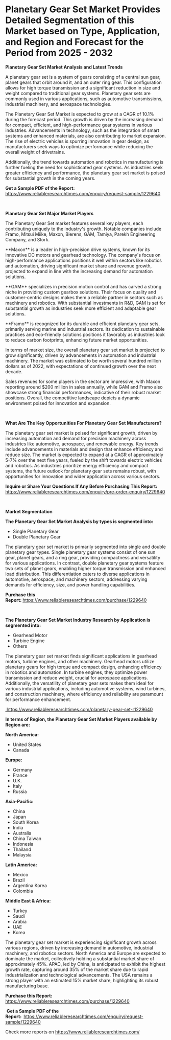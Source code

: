 <p><h1>Planetary Gear Set Market Provides Detailed Segmentation of this Market based on Type, Application, and Region and Forecast for the Period from 2025 - 2032</h1></p><p><strong>Planetary Gear Set Market Analysis and Latest Trends</strong></p>
<p><p>A planetary gear set is a system of gears consisting of a central sun gear, planet gears that orbit around it, and an outer ring gear. This configuration allows for high torque transmission and a significant reduction in size and weight compared to traditional gear systems. Planetary gear sets are commonly used in various applications, such as automotive transmissions, industrial machinery, and aerospace technologies.</p><p>The Planetary Gear Set Market is expected to grow at a CAGR of 10.1% during the forecast period. This growth is driven by the increasing demand for compact, efficient, and high-performance gear systems in various industries. Advancements in technology, such as the integration of smart systems and enhanced materials, are also contributing to market expansion. The rise of electric vehicles is spurring innovation in gear design, as manufacturers seek ways to optimize performance while reducing the overall weight of drivetrains. </p><p>Additionally, the trend towards automation and robotics in manufacturing is further fueling the need for sophisticated gear systems. As industries seek greater efficiency and performance, the planetary gear set market is poised for substantial growth in the coming years.</p></p>
<p><strong>Get a Sample PDF of the Report:&nbsp;</strong> <a href="https://www.reliableresearchtimes.com/enquiry/request-sample/1229640?utm_campaign=2040&utm_medium=2&utm_source=Github&utm_content=ia&utm_term=18022025&utm_id=planetary-gear-set">https://www.reliableresearchtimes.com/enquiry/request-sample/1229640</a></p>
<p>&nbsp;</p>
<p><strong>Planetary Gear Set Major Market Players</strong></p>
<p><p>The Planetary Gear Set market features several key players, each contributing uniquely to the industry's growth. Notable companies include Framo, Mitsui Miike, Maxon, Bierens, GAM, Tamiya, Parekh Engineering Company, and Stork.</p><p>**Maxon** is a leader in high-precision drive systems, known for its innovative DC motors and gearhead technology. The company's focus on high-performance applications positions it well within sectors like robotics and automation, driving significant market share and revenue growth, projected to expand in line with the increasing demand for automation solutions.</p><p>**GAM** specializes in precision motion control and has carved a strong niche in providing custom gearbox solutions. Their focus on quality and customer-centric designs makes them a reliable partner in sectors such as machinery and robotics. With substantial investments in R&D, GAM is set for substantial growth as industries seek more efficient and adaptable gear solutions.</p><p>**Framo** is recognized for its durable and efficient planetary gear sets, primarily serving marine and industrial sectors. Its dedication to sustainable practices and eco-friendly solutions positions it favorably as industries look to reduce carbon footprints, enhancing future market opportunities.</p><p>In terms of market size, the overall planetary gear set market is projected to grow significantly, driven by advancements in automation and industrial machinery. The market was estimated to be worth several hundred million dollars as of 2022, with expectations of continued growth over the next decade.</p><p>Sales revenues for some players in the sector are impressive, with Maxon reporting around $200 million in sales annually, while GAM and Framo also showcase strong financial performances, indicative of their robust market positions. Overall, the competitive landscape depicts a dynamic environment poised for innovation and expansion.</p></p>
<p>&nbsp;</p>
<p><strong>What Are The Key Opportunities For Planetary Gear Set Manufacturers?</strong></p>
<p><p>The planetary gear set market is poised for significant growth, driven by increasing automation and demand for precision machinery across industries like automotive, aerospace, and renewable energy. Key trends include advancements in materials and design that enhance efficiency and reduce size. The market is expected to expand at a CAGR of approximately 5-7% over the next five years, fueled by the shift towards electric vehicles and robotics. As industries prioritize energy efficiency and compact systems, the future outlook for planetary gear sets remains robust, with opportunities for innovation and wider application across various sectors.</p></p>
<p><strong>Inquire or Share Your Questions If Any Before Purchasing This Report:</strong> <a href="https://www.reliableresearchtimes.com/enquiry/pre-order-enquiry/1229640?utm_campaign=2040&utm_medium=2&utm_source=Github&utm_content=ia&utm_term=18022025&utm_id=planetary-gear-set">https://www.reliableresearchtimes.com/enquiry/pre-order-enquiry/1229640</a></p>
<p>&nbsp;</p>
<p><strong>Market Segmentation</strong></p>
<p><strong>The Planetary Gear Set Market Analysis by types is segmented into:</strong></p>
<p><ul><li>Single Planetary Gear</li><li>Double Planetary Gear</li></ul></p>
<p><p>The planetary gear set market is primarily segmented into single and double planetary gear types. Single planetary gear systems consist of one sun gear, planet gears, and a ring gear, providing compactness and versatility for various applications. In contrast, double planetary gear systems feature two sets of planet gears, enabling higher torque transmission and enhanced load distribution. This differentiation caters to diverse applications in automotive, aerospace, and machinery sectors, addressing varying demands for efficiency, size, and power handling capabilities.</p></p>
<p><strong>Purchase this Report:&nbsp;</strong><a href="https://www.reliableresearchtimes.com/purchase/1229640?utm_campaign=2040&utm_medium=2&utm_source=Github&utm_content=ia&utm_term=18022025&utm_id=planetary-gear-set">https://www.reliableresearchtimes.com/purchase/1229640</a></p>
<p>&nbsp;</p>
<p><strong>The Planetary Gear Set Market Industry Research by Application is segmented into:</strong></p>
<p><ul><li>Gearhead Motor</li><li>Turbine Engine</li><li>Others</li></ul></p>
<p><p>The planetary gear set market finds significant applications in gearhead motors, turbine engines, and other machinery. Gearhead motors utilize planetary gears for high torque and compact design, enhancing efficiency in robotics and automation. In turbine engines, they optimize power transmission and reduce weight, crucial for aerospace applications. Additionally, the versatility of planetary gear sets makes them ideal for various industrial applications, including automotive systems, wind turbines, and construction machinery, where efficiency and reliability are paramount for performance enhancement.</p></p>
<p><a href="https://www.reliableresearchtimes.com/planetary-gear-set-r1229640?utm_campaign=2040&utm_medium=2&utm_source=Github&utm_content=ia&utm_term=18022025&utm_id=planetary-gear-set">&nbsp;https://www.reliableresearchtimes.com/planetary-gear-set-r1229640</a></p>
<p><strong>In terms of Region, the Planetary Gear Set Market Players available by Region are:</strong></p>
<p>
    <p> <strong> North America: </strong>
        <ul>
            <li>United States</li>
            <li>Canada</li>
        </ul>
        </p> 
    <p> <strong> Europe: </strong>
        <ul>
            <li>Germany</li>
            <li>France</li>
            <li>U.K.</li>
            <li>Italy</li>
            <li>Russia</li>
        </ul>
        </p> 
    <p> <strong> Asia-Pacific: </strong>
        <ul>
            <li>China</li>
            <li>Japan</li>
            <li>South Korea</li>
            <li>India</li>
            <li>Australia</li>
            <li>China Taiwan</li>
            <li>Indonesia</li>
            <li>Thailand</li>
            <li>Malaysia</li>
        </ul>
        </p> 
    <p> <strong> Latin America: </strong>
        <ul>
            <li>Mexico</li>
            <li>Brazil</li>
            <li>Argentina Korea</li>
            <li>Colombia</li>
        </ul>
        </p> 
    <p> <strong> Middle East & Africa: </strong>
        <ul>
            <li>Turkey</li>
            <li>Saudi</li>
            <li>Arabia</li>
            <li>UAE</li>
            <li>Korea</li>
        </ul>
    </p>
    </p>
<p><p>The planetary gear set market is experiencing significant growth across various regions, driven by increasing demand in automotive, industrial machinery, and robotics sectors. North America and Europe are expected to dominate the market, collectively holding a substantial market share of approximately 45%. APAC, led by China, is anticipated to exhibit the highest growth rate, capturing around 35% of the market share due to rapid industrialization and technological advancements. The USA remains a strong player with an estimated 15% market share, highlighting its robust manufacturing base.</p></p>
<p><strong>Purchase this Report: </strong><a href="https://www.reliableresearchtimes.com/purchase/1229640?utm_campaign=2040&utm_medium=2&utm_source=Github&utm_content=ia&utm_term=18022025&utm_id=planetary-gear-set">https://www.reliableresearchtimes.com/purchase/1229640</a></p>
<p>&nbsp;<strong>Get a Sample PDF of the Report:&nbsp;&nbsp;</strong><a href="https://www.reliableresearchtimes.com/enquiry/request-sample/1229640?utm_campaign=2040&utm_medium=2&utm_source=Github&utm_content=ia&utm_term=18022025&utm_id=planetary-gear-set">https://www.reliableresearchtimes.com/enquiry/request-sample/1229640</a></p>
<p><strong></strong></p>
<p>Check more reports on <a href="https://www.reliableresearchtimes.com/?utm_campaign=2040&utm_medium=2&utm_source=Github&utm_content=ia&utm_term=18022025&utm_id=planetary-gear-set">https://www.reliableresearchtimes.com/</a></p>